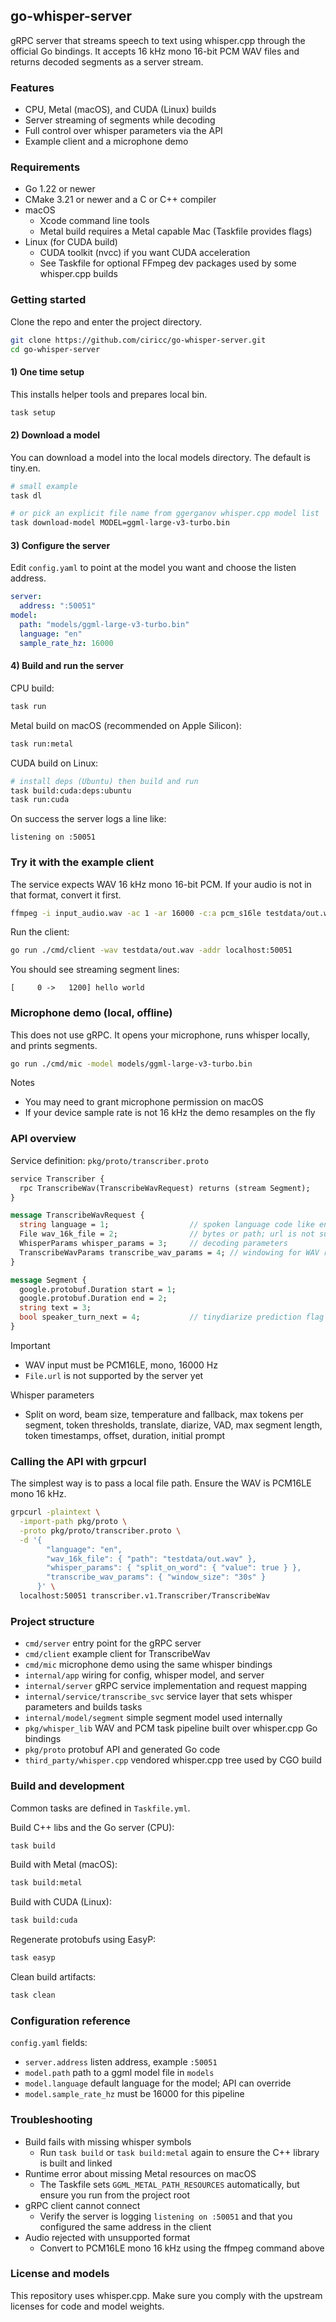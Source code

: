 ## go-whisper-server

gRPC server that streams speech to text using whisper.cpp through the official Go bindings. It accepts 16 kHz mono 16-bit PCM WAV files and returns decoded segments as a server stream.

### Features
- CPU, Metal (macOS), and CUDA (Linux) builds
- Server streaming of segments while decoding
- Full control over whisper parameters via the API
- Example client and a microphone demo

### Requirements
- Go 1.22 or newer
- CMake 3.21 or newer and a C or C++ compiler
- macOS
  - Xcode command line tools
  - Metal build requires a Metal capable Mac (Taskfile provides flags)
- Linux (for CUDA build)
  - CUDA toolkit (nvcc) if you want CUDA acceleration
  - See Taskfile for optional FFmpeg dev packages used by some whisper.cpp builds

### Getting started
Clone the repo and enter the project directory.

```bash
git clone https://github.com/ciricc/go-whisper-server.git
cd go-whisper-server
```

#### 1) One time setup
This installs helper tools and prepares local bin.

```bash
task setup
```

#### 2) Download a model
You can download a model into the local models directory. The default is tiny.en.

```bash
# small example
task dl

# or pick an explicit file name from ggerganov whisper.cpp model list
task download-model MODEL=ggml-large-v3-turbo.bin
```

#### 3) Configure the server
Edit `config.yaml` to point at the model you want and choose the listen address.

```yaml
server:
  address: ":50051"
model:
  path: "models/ggml-large-v3-turbo.bin"
  language: "en"
  sample_rate_hz: 16000
```

#### 4) Build and run the server
CPU build:

```bash
task run
```

Metal build on macOS (recommended on Apple Silicon):

```bash
task run:metal
```

CUDA build on Linux:

```bash
# install deps (Ubuntu) then build and run
task build:cuda:deps:ubuntu
task run:cuda
```

On success the server logs a line like:

```text
listening on :50051
```

### Try it with the example client
The service expects WAV 16 kHz mono 16-bit PCM. If your audio is not in that format, convert it first.

```bash
ffmpeg -i input_audio.wav -ac 1 -ar 16000 -c:a pcm_s16le testdata/out.wav
```

Run the client:

```bash
go run ./cmd/client -wav testdata/out.wav -addr localhost:50051
```

You should see streaming segment lines:

```text
[     0 ->   1200] hello world
```

### Microphone demo (local, offline)
This does not use gRPC. It opens your microphone, runs whisper locally, and prints segments.

```bash
go run ./cmd/mic -model models/ggml-large-v3-turbo.bin
```

Notes
- You may need to grant microphone permission on macOS
- If your device sample rate is not 16 kHz the demo resamples on the fly

### API overview
Service definition: `pkg/proto/transcriber.proto`

```proto
service Transcriber {
  rpc TranscribeWav(TranscribeWavRequest) returns (stream Segment);
}

message TranscribeWavRequest {
  string language = 1;                  // spoken language code like en
  File wav_16k_file = 2;                // bytes or path; url is not supported yet
  WhisperParams whisper_params = 3;     // decoding parameters
  TranscribeWavParams transcribe_wav_params = 4; // windowing for WAV reader
}

message Segment {
  google.protobuf.Duration start = 1;
  google.protobuf.Duration end = 2;
  string text = 3;
  bool speaker_turn_next = 4;           // tinydiarize prediction flag
}
```

Important
- WAV input must be PCM16LE, mono, 16000 Hz
- `File.url` is not supported by the server yet

Whisper parameters
- Split on word, beam size, temperature and fallback, max tokens per segment, token thresholds, translate, diarize, VAD, max segment length, token timestamps, offset, duration, initial prompt

### Calling the API with grpcurl
The simplest way is to pass a local file path. Ensure the WAV is PCM16LE mono 16 kHz.

```bash
grpcurl -plaintext \
  -import-path pkg/proto \
  -proto pkg/proto/transcriber.proto \
  -d '{
        "language": "en",
        "wav_16k_file": { "path": "testdata/out.wav" },
        "whisper_params": { "split_on_word": { "value": true } },
        "transcribe_wav_params": { "window_size": "30s" }
      }' \
  localhost:50051 transcriber.v1.Transcriber/TranscribeWav
```

### Project structure
- `cmd/server` entry point for the gRPC server
- `cmd/client` example client for TranscribeWav
- `cmd/mic` microphone demo using the same whisper bindings
- `internal/app` wiring for config, whisper model, and server
- `internal/server` gRPC service implementation and request mapping
- `internal/service/transcribe_svc` service layer that sets whisper parameters and builds tasks
- `internal/model/segment` simple segment model used internally
- `pkg/whisper_lib` WAV and PCM task pipeline built over whisper.cpp Go bindings
- `pkg/proto` protobuf API and generated Go code
- `third_party/whisper.cpp` vendored whisper.cpp tree used by CGO build

### Build and development
Common tasks are defined in `Taskfile.yml`.

Build C++ libs and the Go server (CPU):

```bash
task build
```

Build with Metal (macOS):

```bash
task build:metal
```

Build with CUDA (Linux):

```bash
task build:cuda
```

Regenerate protobufs using EasyP:

```bash
task easyp
```

Clean build artifacts:

```bash
task clean
```

### Configuration reference
`config.yaml` fields:
- `server.address` listen address, example `:50051`
- `model.path` path to a ggml model file in `models`
- `model.language` default language for the model; API can override
- `model.sample_rate_hz` must be 16000 for this pipeline

### Troubleshooting
- Build fails with missing whisper symbols
  - Run `task build` or `task build:metal` again to ensure the C++ library is built and linked
- Runtime error about missing Metal resources on macOS
  - The Taskfile sets `GGML_METAL_PATH_RESOURCES` automatically, but ensure you run from the project root
- gRPC client cannot connect
  - Verify the server is logging `listening on :50051` and that you configured the same address in the client
- Audio rejected with unsupported format
  - Convert to PCM16LE mono 16 kHz using the ffmpeg command above

### License and models
This repository uses whisper.cpp. Make sure you comply with the upstream licenses for code and model weights.



